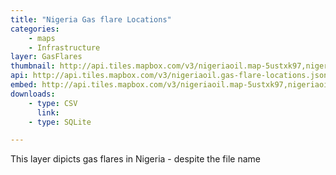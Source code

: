 ```yaml
---
title: "Nigeria Gas flare Locations"
categories: 
    - maps
    - Infrastructure
layer: GasFlares
thumbnail: http://api.tiles.mapbox.com/v3/nigeriaoil.map-5ustxk97,nigeriaoil.gas-flare-locations/7/66/61.png
api: http://api.tiles.mapbox.com/v3/nigeriaoil.gas-flare-locations.jsonp
embed: http://api.tiles.mapbox.com/v3/nigeriaoil.map-5ustxk97,nigeriaoil.gas-flare-locations.html
downloads:
    - type: CSV
      link: 
    - type: SQLite

---
```


This layer dipicts gas flares in Nigeria - despite the file name
